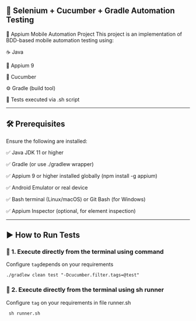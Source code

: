 ## 🧪 Selenium + Cucumber + Gradle Automation Testing

📱 Appium Mobile Automation Project
This project is an implementation of BDD-based mobile automation testing using:

☕ Java

🤖 Appium 9

🥒 Cucumber

⚙️ Gradle (build tool)

📜 Tests executed via .sh script

---

## 🛠️ Prerequisites
Ensure the following are installed:

✅ Java JDK 11 or higher

✅ Gradle (or use ./gradlew wrapper)

✅ Appium 9 or higher installed globally (npm install -g appium)

✅ Android Emulator or real device

✅ Bash terminal (Linux/macOS) or Git Bash (for Windows)

✅ Appium Inspector (optional, for element inspection)

---

## ▶️ How to Run Tests

### 📄 1. Execute directly from the terminal using command
Configure `tag`depends on your requirements

` ./gradlew clean test "-Dcucumber.filter.tags=@test" `

### 📄 2. Execute directly from the terminal using sh runner
Configure `tag` on your requirements in file runner.sh

` sh runner.sh`



